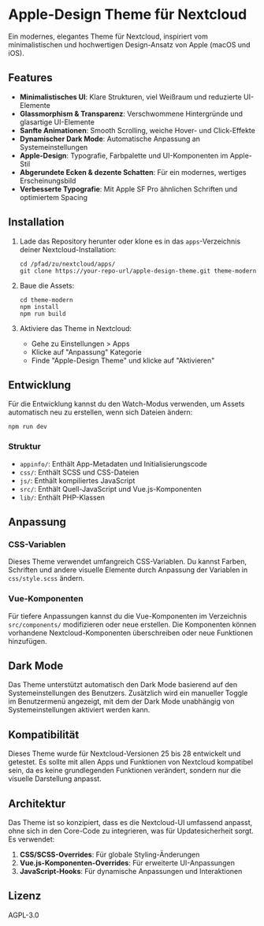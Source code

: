 
# Apple-Design Theme für Nextcloud

Ein modernes, elegantes Theme für Nextcloud, inspiriert vom minimalistischen und hochwertigen Design-Ansatz von Apple (macOS und iOS).

## Features

- **Minimalistisches UI**: Klare Strukturen, viel Weißraum und reduzierte UI-Elemente
- **Glassmorphism & Transparenz**: Verschwommene Hintergründe und glasartige UI-Elemente
- **Sanfte Animationen**: Smooth Scrolling, weiche Hover- und Click-Effekte
- **Dynamischer Dark Mode**: Automatische Anpassung an Systemeinstellungen
- **Apple-Design**: Typografie, Farbpalette und UI-Komponenten im Apple-Stil
- **Abgerundete Ecken & dezente Schatten**: Für ein modernes, wertiges Erscheinungsbild
- **Verbesserte Typografie**: Mit Apple SF Pro ähnlichen Schriften und optimiertem Spacing

## Installation

1. Lade das Repository herunter oder klone es in das `apps`-Verzeichnis deiner Nextcloud-Installation:
   ```
   cd /pfad/zu/nextcloud/apps/
   git clone https://your-repo-url/apple-design-theme.git theme-modern
   ```

2. Baue die Assets:
   ```
   cd theme-modern
   npm install
   npm run build
   ```

3. Aktiviere das Theme in Nextcloud:
   - Gehe zu Einstellungen > Apps
   - Klicke auf "Anpassung" Kategorie
   - Finde "Apple-Design Theme" und klicke auf "Aktivieren"

## Entwicklung

Für die Entwicklung kannst du den Watch-Modus verwenden, um Assets automatisch neu zu erstellen, wenn sich Dateien ändern:

```
npm run dev
```

### Struktur

- `appinfo/`: Enthält App-Metadaten und Initialisierungscode
- `css/`: Enthält SCSS und CSS-Dateien
- `js/`: Enthält kompiliertes JavaScript
- `src/`: Enthält Quell-JavaScript und Vue.js-Komponenten
- `lib/`: Enthält PHP-Klassen

## Anpassung

### CSS-Variablen

Dieses Theme verwendet umfangreich CSS-Variablen. Du kannst Farben, Schriften und andere visuelle Elemente durch Anpassung der Variablen in `css/style.scss` ändern.

### Vue-Komponenten

Für tiefere Anpassungen kannst du die Vue-Komponenten im Verzeichnis `src/components/` modifizieren oder neue erstellen. Die Komponenten können vorhandene Nextcloud-Komponenten überschreiben oder neue Funktionen hinzufügen.

## Dark Mode

Das Theme unterstützt automatisch den Dark Mode basierend auf den Systemeinstellungen des Benutzers. Zusätzlich wird ein manueller Toggle im Benutzermenü angezeigt, mit dem der Dark Mode unabhängig von Systemeinstellungen aktiviert werden kann.

## Kompatibilität

Dieses Theme wurde für Nextcloud-Versionen 25 bis 28 entwickelt und getestet. Es sollte mit allen Apps und Funktionen von Nextcloud kompatibel sein, da es keine grundlegenden Funktionen verändert, sondern nur die visuelle Darstellung anpasst.

## Architektur

Das Theme ist so konzipiert, dass es die Nextcloud-UI umfassend anpasst, ohne sich in den Core-Code zu integrieren, was für Updatesicherheit sorgt. Es verwendet:

1. **CSS/SCSS-Overrides**: Für globale Styling-Änderungen
2. **Vue.js-Komponenten-Overrides**: Für erweiterte UI-Anpassungen
3. **JavaScript-Hooks**: Für dynamische Anpassungen und Interaktionen

## Lizenz

AGPL-3.0

